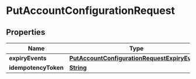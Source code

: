 

# PutAccountConfigurationRequest


## Properties

| Name | Type | Description | Notes |
|------------ | ------------- | ------------- | -------------|
|**expiryEvents** | [**PutAccountConfigurationRequestExpiryEvents**](PutAccountConfigurationRequestExpiryEvents.md) |  |  [optional] |
|**idempotencyToken** | [**String**](String.md) |  |  |



